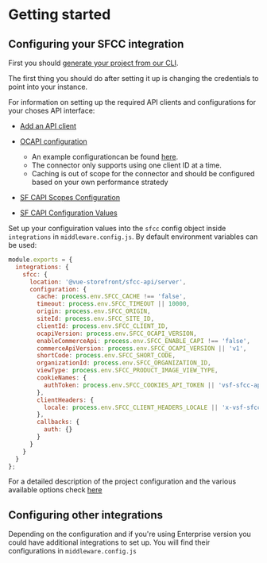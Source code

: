 # Getting started


## Configuring your SFCC integration

First you should [generate your project from our CLI](https://docs.vuestorefront.io/v2/general/installation.html).

The first thing you should do after setting it up is changing the credentials to point into your instance.

For information on setting up the required API clients and configurations for your choses API interface:

* [Add an API client](https://documentation.b2c.commercecloud.salesforce.com/DOC2/topic/com.demandware.dochelp/content/b2c_commerce/topics/account_manager/b2c_account_manager_add_api_client_id.html)

* [OCAPI configuration](https://documentation.b2c.commercecloud.salesforce.com/DOC2/topic/com.demandware.dochelp/OCAPI/current/usage/OCAPISettings.html)
  - An example configurationcan be found [here](example-ocapi-configuration.md).
  - The connector only supports using one client ID at a time.
  - Caching is out of scope for the connector and should be configured based on your own performance stratedy

* [SF CAPI Scopes Configuration](https://developer.commercecloud.com/s/article/CommerceAPI-Client-Permissions-for-API-Endpoints)

* [SF CAPI Configuration Values](https://developer.commercecloud.com/s/article/CommerceAPI-ConfigurationValues)

Set up your configuiration values into the `sfcc` config object inside `integrations` in `middleware.config.js`. By default environment variables can be used:

```js
module.exports = {
  integrations: {
    sfcc: {
      location: '@vue-storefront/sfcc-api/server',
      configuration: {
        cache: process.env.SFCC_CACHE !== 'false',
        timeout: process.env.SFCC_TIMEOUT || 10000,
        origin: process.env.SFCC_ORIGIN,
        siteId: process.env.SFCC_SITE_ID,
        clientId: process.env.SFCC_CLIENT_ID,
        ocapiVersion: process.env.SFCC_OCAPI_VERSION,
        enableCommerceApi: process.env.SFCC_ENABLE_CAPI !== 'false',
        commerceApiVersion: process.env.SFCC_OCAPI_VERSION || 'v1',
        shortCode: process.env.SFCC_SHORT_CODE,
        organizationId: process.env.SFCC_ORGANIZATION_ID,
        viewType: process.env.SFCC_PRODUCT_IMAGE_VIEW_TYPE,
        cookieNames: {
          authToken: process.env.SFCC_COOKIES_API_TOKEN || 'vsf-sfcc-api-token'
        },
        clientHeaders: {
          locale: process.env.SFCC_CLIENT_HEADERS_LOCALE || 'x-vsf-sfcc-locale'
        },
        callbacks: {
          auth: {}
        }
      }
    }
  }
};
```

For a detailed description of the project configuration and the various available options check [here](configuration.md)

## Configuring other integrations

Depending on the configuration and if you're using Enterprise version you could have additional integrations to set up. You will find their configurations in `middleware.config.js`
